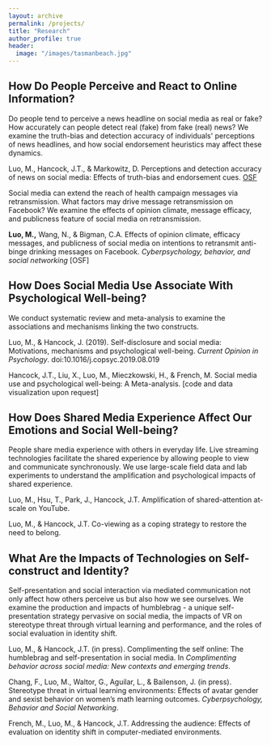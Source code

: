```yaml
---
layout: archive
permalink: /projects/
title: "Research"
author_profile: true
header:
  image: "/images/tasmanbeach.jpg"
---
```


## How Do People Perceive and React to Online Information?

Do people tend to perceive a news headline on social media as real or fake? How accurately can people detect real (fake) from fake (real) news? We examine the truth-bias and detection accuracy of individuals' perceptions of news headlines, and how social endorsement heuristics may affect these dynamics.


Luo, M., Hancock, J.T., & Markowitz, D. Perceptions and detection accuracy of news on social media: Effects of truth-bias and endorsement cues. [OSF](https://osf.io/98mz3/?view_only=ce5be533cd9149ed88692b9fbef1c4c4)


Social media can extend the reach of health campaign messages via retransmission. What factors may drive message retransmission on Facebook? We examine the effects of opinion climate, message efficacy, and publicness feature of social media on retransmission.


**Luo, M.,** Wang, N., & Bigman, C.A. Effects of opinion climate, efficacy messages, and publicness of social media on intentions to retransmit anti-binge drinking messages on Facebook. *Cyberpsychology, behavior, and social networking*
[OSF]


## How Does Social Media Use Associate With Psychological Well-being?

We conduct systematic review and meta-analysis to examine the associations and mechanisms linking the two constructs.

Luo, M., & Hancock, J. (2019). Self-disclosure and social media: Motivations, mechanisms and psychological well-being. *Current Opinion in Psychology*. doi:10.1016/j.copsyc.2019.08.019


Hancock, J.T., Liu, X., Luo, M., Mieczkowski, H., & French, M. Social media use and psychological well-being: A Meta-analysis. [code and data visualization upon request]


## How Does Shared Media Experience Affect Our Emotions and Social Well-being?

People share media experience with others in everyday life. Live streaming technologies facilitate the shared experience by allowing people to view and communicate synchronously. We use large-scale field data and lab experiments to understand the amplification and psychological impacts of shared experience.


Luo, M., Hsu, T., Park, J., Hancock, J.T. Amplification of shared-attention at-scale on YouTube.

Luo, M., & Hancock, J.T. Co-viewing as a coping strategy to restore the need to belong.

## What Are the Impacts of Technologies on Self-construct and Identity?

Self-presentation and social interaction via mediated communication not only affect how others perceive us but also how we see ourselves. We examine the production and impacts of humblebrag - a unique self-presentation strategy pervasive on social media, the impacts of VR on stereotype threat through virtual learning and performance, and the roles of social evaluation in identity shift.  

Luo, M., & Hancock, J.T. (in press). Complimenting the self online: The humblebrag and self-presentation in social media. In *Complimenting behavior across social media: New contexts and emerging trends*.


Chang, F., Luo, M., Waltor, G., Aguilar, L., & Bailenson, J. (in press). Stereotype threat in virtual learning environments: Effects of avatar gender and sexist behavior on women’s math learning outcomes. *Cyberpsychology, Behavior and Social Networking*.


French, M., Luo, M., & Hancock, J.T. Addressing the audience: Effects of evaluation on identity shift in computer-mediated environments.
